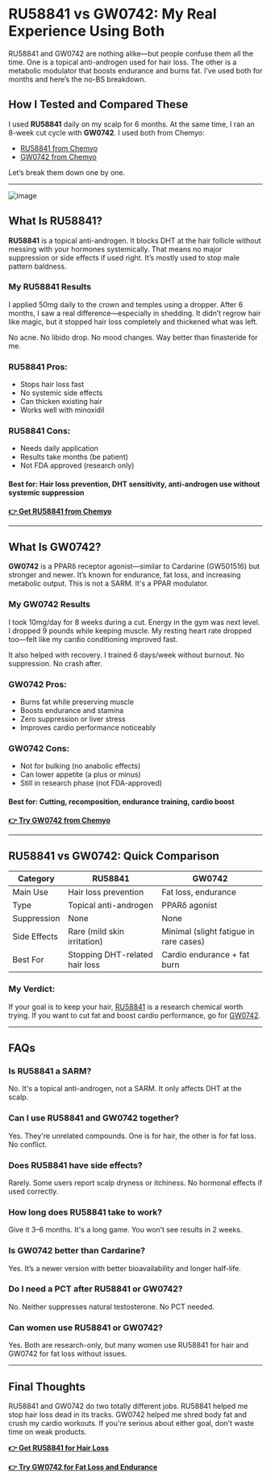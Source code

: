 <h1>RU58841 vs GW0742: My Real Experience Using Both</h1>

<p>RU58841 and GW0742 are nothing alike—but people confuse them all the time. One is a topical anti-androgen used for hair loss. The other is a metabolic modulator that boosts endurance and burns fat. I’ve used both for months and here’s the no-BS breakdown.</p>

<h2>How I Tested and Compared These</h2>
<p>I used <strong>RU58841</strong> daily on my scalp for 6 months. At the same time, I ran an 8-week cut cycle with <strong>GW0742</strong>. I used both from Chemyo:</p>

<ul>
  <li><a href="https://www.chemyo.com/ru58841/?campaign=github&ref=166" target="_blank" rel="nofollow">RU58841 from Chemyo</a></li>
  <li><a href="https://www.chemyo.com/gw0742/?campaign=github&ref=166" target="_blank" rel="nofollow">GW0742 from Chemyo</a></li>
</ul>

<p>Let’s break them down one by one.</p>

<hr>

![image](https://github.com/user-attachments/assets/ae231faa-c5ec-40c4-a46c-f93685d961c2)

<h2>What Is RU58841?</h2>
<p><strong>RU58841</strong> is a topical anti-androgen. It blocks DHT at the hair follicle without messing with your hormones systemically. That means no major suppression or side effects if used right. It’s mostly used to stop male pattern baldness.</p>

<h3>My RU58841 Results</h3>
<p>I applied 50mg daily to the crown and temples using a dropper. After 6 months, I saw a real difference—especially in shedding. It didn’t regrow hair like magic, but it stopped hair loss completely and thickened what was left.</p>
<p>No acne. No libido drop. No mood changes. Way better than finasteride for me.</p>

<h3>RU58841 Pros:</h3>
<ul>
  <li>Stops hair loss fast</li>
  <li>No systemic side effects</li>
  <li>Can thicken existing hair</li>
  <li>Works well with minoxidil</li>
</ul>

<h3>RU58841 Cons:</h3>
<ul>
  <li>Needs daily application</li>
  <li>Results take months (be patient)</li>
  <li>Not FDA approved (research only)</li>
</ul>

<h4><strong>Best for:</strong> Hair loss prevention, DHT sensitivity, anti-androgen use without systemic suppression</h4>

<p><a href="https://www.chemyo.com/ru58841/?campaign=github&ref=166" target="_blank" rel="nofollow"><strong>👉 Get RU58841 from Chemyo</strong></a></p>

<hr>

<h2>What Is GW0742?</h2>
<p><strong>GW0742</strong> is a PPARδ receptor agonist—similar to Cardarine (GW501516) but stronger and newer. It’s known for endurance, fat loss, and increasing metabolic output. This is not a SARM. It's a PPAR modulator.</p>

<h3>My GW0742 Results</h3>
<p>I took 10mg/day for 8 weeks during a cut. Energy in the gym was next level. I dropped 9 pounds while keeping muscle. My resting heart rate dropped too—felt like my cardio conditioning improved fast.</p>
<p>It also helped with recovery. I trained 6 days/week without burnout. No suppression. No crash after.</p>

<h3>GW0742 Pros:</h3>
<ul>
  <li>Burns fat while preserving muscle</li>
  <li>Boosts endurance and stamina</li>
  <li>Zero suppression or liver stress</li>
  <li>Improves cardio performance noticeably</li>
</ul>

<h3>GW0742 Cons:</h3>
<ul>
  <li>Not for bulking (no anabolic effects)</li>
  <li>Can lower appetite (a plus or minus)</li>
  <li>Still in research phase (not FDA-approved)</li>
</ul>

<h4><strong>Best for:</strong> Cutting, recomposition, endurance training, cardio boost</h4>

<p><a href="https://www.chemyo.com/gw0742/?campaign=github&ref=166" target="_blank" rel="nofollow"><strong>👉 Try GW0742 from Chemyo</strong></a></p>

<hr>

<h2>RU58841 vs GW0742: Quick Comparison</h2>

<table>
  <thead>
    <tr>
      <th>Category</th>
      <th>RU58841</th>
      <th>GW0742</th>
    </tr>
  </thead>
  <tbody>
    <tr>
      <td>Main Use</td>
      <td>Hair loss prevention</td>
      <td>Fat loss, endurance</td>
    </tr>
    <tr>
      <td>Type</td>
      <td>Topical anti-androgen</td>
      <td>PPARδ agonist</td>
    </tr>
    <tr>
      <td>Suppression</td>
      <td>None</td>
      <td>None</td>
    </tr>
    <tr>
      <td>Side Effects</td>
      <td>Rare (mild skin irritation)</td>
      <td>Minimal (slight fatigue in rare cases)</td>
    </tr>
    <tr>
      <td>Best For</td>
      <td>Stopping DHT-related hair loss</td>
      <td>Cardio endurance + fat burn</td>
    </tr>
  </tbody>
</table>

<h3>My Verdict:</h3>
<p>If your goal is to keep your hair, <a href="https://www.chemyo.com/ru58841/?campaign=github&ref=166" target="_blank" rel="nofollow">RU58841</a> is a research chemical worth trying. If you want to cut fat and boost cardio performance, go for <a href="https://www.chemyo.com/gw0742/?campaign=github&ref=166" target="_blank" rel="nofollow">GW0742</a>.</p>

<hr>

<h2>FAQs</h2>

<h3>Is RU58841 a SARM?</h3>
<p>No. It's a topical anti-androgen, not a SARM. It only affects DHT at the scalp.</p>

<h3>Can I use RU58841 and GW0742 together?</h3>
<p>Yes. They're unrelated compounds. One is for hair, the other is for fat loss. No conflict.</p>

<h3>Does RU58841 have side effects?</h3>
<p>Rarely. Some users report scalp dryness or itchiness. No hormonal effects if used correctly.</p>

<h3>How long does RU58841 take to work?</h3>
<p>Give it 3–6 months. It's a long game. You won’t see results in 2 weeks.</p>

<h3>Is GW0742 better than Cardarine?</h3>
<p>Yes. It’s a newer version with better bioavailability and longer half-life.</p>

<h3>Do I need a PCT after RU58841 or GW0742?</h3>
<p>No. Neither suppresses natural testosterone. No PCT needed.</p>

<h3>Can women use RU58841 or GW0742?</h3>
<p>Yes. Both are research-only, but many women use RU58841 for hair and GW0742 for fat loss without issues.</p>

<hr>

<h2>Final Thoughts</h2>
<p>RU58841 and GW0742 do two totally different jobs. RU58841 helped me stop hair loss dead in its tracks. GW0742 helped me shred body fat and crush my cardio workouts. If you're serious about either goal, don't waste time on weak products.</p>

<p><a href="https://www.chemyo.com/ru58841/?campaign=github&ref=166" target="_blank" rel="nofollow"><strong>👉 Get RU58841 for Hair Loss</strong></a></p>
<p><a href="https://www.chemyo.com/gw0742/?campaign=github&ref=166" target="_blank" rel="nofollow"><strong>👉 Try GW0742 for Fat Loss and Endurance</strong></a></p>
